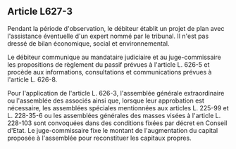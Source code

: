 Article L627-3
----
Pendant la période d'observation, le débiteur établit un projet de plan avec
l'assistance éventuelle d'un expert nommé par le tribunal. Il n'est pas dressé
de bilan économique, social et environnemental.

Le débiteur communique au mandataire judiciaire et au juge-commissaire les
propositions de règlement du passif prévues à l'article L. 626-5 et procède aux
informations, consultations et communications prévues à l'article L. 626-8.

Pour l'application de l'article L. 626-3, l'assemblée générale extraordinaire ou
l'assemblée des associés ainsi que, lorsque leur approbation est nécessaire, les
assemblées spéciales mentionnées aux articles L. 225-99 et L. 228-35-6 ou les
assemblées générales des masses visées à l'article L. 228-103 sont convoquées
dans des conditions fixées par décret en Conseil d'Etat. Le juge-commissaire
fixe le montant de l'augmentation du capital proposée à l'assemblée pour
reconstituer les capitaux propres.
